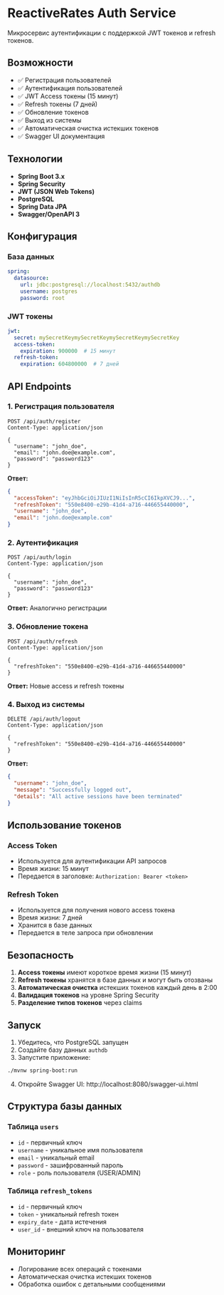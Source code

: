 # ReactiveRates Auth Service

Микросервис аутентификации с поддержкой JWT токенов и refresh токенов.

## Возможности

- ✅ Регистрация пользователей
- ✅ Аутентификация пользователей
- ✅ JWT Access токены (15 минут)
- ✅ Refresh токены (7 дней)
- ✅ Обновление токенов
- ✅ Выход из системы
- ✅ Автоматическая очистка истекших токенов
- ✅ Swagger UI документация

## Технологии

- **Spring Boot 3.x**
- **Spring Security**
- **JWT (JSON Web Tokens)**
- **PostgreSQL**
- **Spring Data JPA**
- **Swagger/OpenAPI 3**

## Конфигурация

### База данных

```yaml
spring:
  datasource:
    url: jdbc:postgresql://localhost:5432/authdb
    username: postgres
    password: root
```

### JWT токены

```yaml
jwt:
  secret: mySecretKeymySecretKeymySecretKeymySecretKey
  access-token:
    expiration: 900000  # 15 минут
  refresh-token:
    expiration: 604800000  # 7 дней
```

## API Endpoints

### 1. Регистрация пользователя

```http
POST /api/auth/register
Content-Type: application/json

{
  "username": "john_doe",
  "email": "john.doe@example.com",
  "password": "password123"
}
```

**Ответ:**
```json
{
  "accessToken": "eyJhbGciOiJIUzI1NiIsInR5cCI6IkpXVCJ9...",
  "refreshToken": "550e8400-e29b-41d4-a716-446655440000",
  "username": "john_doe",
  "email": "john.doe@example.com"
}
```

### 2. Аутентификация

```http
POST /api/auth/login
Content-Type: application/json

{
  "username": "john_doe",
  "password": "password123"
}
```

**Ответ:** Аналогично регистрации

### 3. Обновление токена

```http
POST /api/auth/refresh
Content-Type: application/json

{
  "refreshToken": "550e8400-e29b-41d4-a716-446655440000"
}
```

**Ответ:** Новые access и refresh токены

### 4. Выход из системы

```http
DELETE /api/auth/logout
Content-Type: application/json

{
  "refreshToken": "550e8400-e29b-41d4-a716-446655440000"
}
```

**Ответ:**
```json
{
  "username": "john_doe",
  "message": "Successfully logged out",
  "details": "All active sessions have been terminated"
}
```

## Использование токенов

### Access Token
- Используется для аутентификации API запросов
- Время жизни: 15 минут
- Передается в заголовке: `Authorization: Bearer <token>`

### Refresh Token
- Используется для получения нового access токена
- Время жизни: 7 дней
- Хранится в базе данных
- Передается в теле запроса при обновлении

## Безопасность

1. **Access токены** имеют короткое время жизни (15 минут)
2. **Refresh токены** хранятся в базе данных и могут быть отозваны
3. **Автоматическая очистка** истекших токенов каждый день в 2:00
4. **Валидация токенов** на уровне Spring Security
5. **Разделение типов токенов** через claims

## Запуск

1. Убедитесь, что PostgreSQL запущен
2. Создайте базу данных `authdb`
3. Запустите приложение:

```bash
./mvnw spring-boot:run
```

4. Откройте Swagger UI: http://localhost:8080/swagger-ui.html

## Структура базы данных

### Таблица `users`
- `id` - первичный ключ
- `username` - уникальное имя пользователя
- `email` - уникальный email
- `password` - зашифрованный пароль
- `role` - роль пользователя (USER/ADMIN)

### Таблица `refresh_tokens`
- `id` - первичный ключ
- `token` - уникальный refresh токен
- `expiry_date` - дата истечения
- `user_id` - внешний ключ на пользователя

## Мониторинг

- Логирование всех операций с токенами
- Автоматическая очистка истекших токенов
- Обработка ошибок с детальными сообщениями 